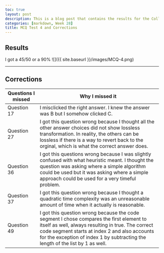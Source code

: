 ```yaml
---
toc: true
layout: post
description: This is a blog post that contains the results for the Collegeboard MCQ Test 4 and its corrections
categories: [markdown, Week 28]
title: MCQ Test 4 and Corrections
---
```

## Results
I got a 45/50 or a 90%
![]({{ site.baseurl }}/images/MCQ-4.png)

---

## Corrections

| Questions I missed | Why I missed it |
| - | - |
| Question 17 | I misclicked the right answer. I knew the answer was B but I somehow clicked C. |
| Question 27 | I got this question wrong because I thought all the other answer choices did not show lossless transformation. In reality, the others can be lossless if there is a way to revert back to the orginal, which is what the correct answer does. |
| Question 36 | I got this questions wrong because I was slightly confused with what heuristic meant. I thought the question was asking where a simple algorithm could be used but it was asking where a simple approach could be used for a very timeful problem. |
| Question 37 | I got this question wrong because I thought a quadratic time complexity was an unreasonable amount of time when it actually is reasonable. |
| Question 49 | I got this question wrong because the code segment I chose compares the first element to itself as well, always resulting in true. The correct code segment starts at index 2 and also accounts for the exception of index 1 by subtracting the length of the list by 1 as well. |